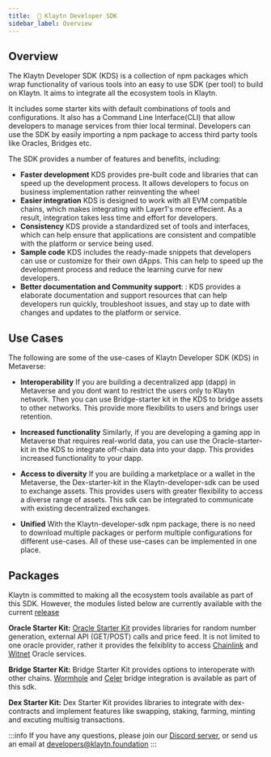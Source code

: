 ```yaml
---
title: 	🎪 Klaytn Developer SDK
sidebar_label: Overview
---
```


## Overview <a id="overview"></a>
The Klaytn Developer SDK (KDS) is a collection of npm packages which wrap functionality of various tools into an easy to use SDK (per tool) to build on Klaytn. It aims to integrate all the ecosystem tools in Klaytn.

It includes some starter kits with default combinations of tools and configurations. It also has a Command Line Interface(CLI) that allow developers to manage services from thier local terminal. Developers can use the SDK by easily importing a npm package to access third party tools like Oracles, Bridges etc.  

The SDK provides a number of features and benefits, including:

* **Faster development** KDS provides pre-built code and libraries that can speed up the development process. It allows developers to focus on business implementation rather reinventing the wheel
* **Easier integration** KDS is designed to work with all EVM compatible chains, which makes integrating with Layer1's more effecient. As a result, integration takes less time and effort for developers. 
* **Consistency** KDS provide a standardized set of tools and interfaces, which can help ensure that applications are consistent and compatible with the platform or service being used.
* **Sample code** KDS includes the ready-made snippets that developers can use or customize for their own dApps. This can help to speed up the development process and reduce the learning curve for new developers.
* **Better documentation and Community support**: : KDS provides a elaborate documentation and support resources that can help developers run quickly, troubleshoot issues, and stay up to date with changes and updates to the platform or service.

## Use Cases <a id="usecases"></a>
The following are some of the use-cases of Klaytn Developer SDK (KDS) in Metaverse: 

* **Interoperability** If you are building a decentralized app (dapp) in Metaverse and you dont want to restrict the users only to Klaytn network. Then you can use Bridge-starter kit in the KDS to bridge assets to other networks. This provide more flexibilits to users and brings user retention.

* **Increased functionality** Similarly, if you are developing a gaming app in Metaverse that requires real-world data, you can use the Oracle-starter-kit in the KDS to integrate off-chain data into your dapp. This provides increased functionality to your dapp. 

* **Access to diversity** If you are building a marketplace or a wallet in the Metaverse, the Dex-starter-kit in the Klaytn-developer-sdk can be used to exchange assets. This provides users with greater flexibility to access a diverse range of assets. This sdk can be integrated to communicate with existing decentralized exchanges.

* **Unified** With the Klaytn-developer-sdk npm package, there is no need to download multiple packages or perform multiple configurations for different use-cases. All of these use-cases can be implemented in one place.
## Packages <a id="Packages"></a>
Klaytn is committed to making all the ecosystem tools available as part of this SDK. However, the modules listed below are currently available with the current [release](https://github.com/klaytn/klaytn-developer-sdk/releases)

**Oracle Starter Kit:** 
[Oracle Starter Kit](./oracle-starter-kit.md) provides libraries for random number generation, external API (GET/POST) calls and price feed. It is not limited to one oracle provider, rather it provides the felxiblity to access [Chainlink](./oracle-starter-kit.md) and [Witnet](./oracle-starter-kit.md) Oracle services. 

**Bridge Starter Kit:**
Bridge Starter Kit provides options to interoperate with other chains. [Wormhole](./bridge-starter-kit/wormhole.md) and [Celer](./bridge-starter-kit/celer.md) bridge integration is available as part of this sdk.

**Dex Starter Kit:** 
Dex Starter Kit provides libraries to integrate with dex-contracts and implement features like swapping, staking, farming, minting and excuting multisig transactions.


:::info
If you have any questions, please join our [Discord server](https://discord.io/KlaytnOfficial), or send us an email at developers@klaytn.foundation
:::
